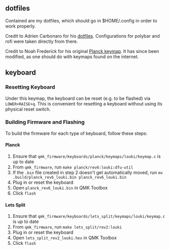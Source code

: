## dotfiles

Contained are my dotfiles, which should go in $HOME/.config in order to work properly.

Credit to Adrien Carbonaro for his [dotfiles](https://github.com/adriencarbonaro/dotfiles). Configurations for polybar and rofi were taken directly from there.

Credit to Noah Frederick for his original [Planck keymap](https://noahfrederick.com/log/the-planck-keyboard). It has since been modified, as one should do with keymaps found on the internet.

## keyboard

### Resetting Keyboard

Under this keymap, the keyboard can be reset (e.g. to be flashed) via `LOWER+RAISE+q`. This is convenient for resetting a keyboard without using its physical reset switch.

### Building Firmware and Flashing

To build the firmware for each type of keyboard, follow these steps:

#### Planck
1. Ensure that `qmk_firmware/keyboards/planck/keymaps/louki/keymap.c` is up to date
2. From `qmk_firmware`, run `make planck/rev6:louki:dfu-util`
3. If the `.bin` file created in step 2 doesn't get automatically moved, run `mv .build/planck_rev6_louki.bin planck_rev6_louki.bin`
4. Plug in or reset the keyboard
5. Open `planck_rev6_louki.bin` in QMK Toolbox
6. Click `flash`


#### Lets Split
1. Ensure that `qmk_firmware/keyboards/lets_split/keymaps/louki/keymap.c` is up to date
2. From `qmk_firmware`, run `make lets_split/rev2:louki`
3. Plug in or reset the keyboard
4. Open `lets_split_rev2_louki.hex` in QMK Toolbox
5. Click `flash`

